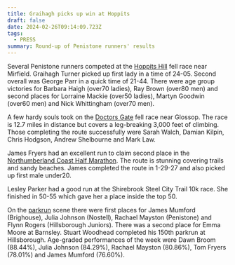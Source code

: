 ```yaml
---
title: Graihagh picks up win at Hoppits
draft: false
date: 2024-02-26T09:14:09.723Z
tags:
  - PRESS
summary: Round-up of Penistone runners' results
---
```

Several Penistone runners competed at the [Hoppits Hill](https://results.pfrac.co.uk/fell-league-2023/hoppits-hill) fell race near Mirfield.  Graihagh Turner picked up first lady in a time of 24-05.  Second overall was George Parr in a quick time of 21-44.  There were age group victories for Barbara Haigh (over70 ladies), Ray Brown (over80 men) and second places for Lorraine Mackie (over50 ladies), Martyn Goodwin (over60 men) and Nick Whittingham (over70 men).

A few hardy souls took on the [Doctors Gate](https://results.pfrac.co.uk/fell-league-2023/doctors-gate) fell race near Glossop.  The race is 12.7 miles in distance but covers a leg-breaking 3,000 feet of climbing. Those completing the route successfully were Sarah Walch, Damian Kilpin, Chris Hodgson, Andrew Shelbourne and Mark Law.

James Fryers had an excellent run to claim second place in the [Northumberland Coast Half Marathon](https://www.endurancelife.com/results/northumberland/2024/Half-Marathon).  The route is stunning covering trails and sandy beaches.  James completed the route in 1-29-27 and also picked up first male under20.

Lesley Parker had a good run at the Shirebrook Steel City Trail 10k race.  She finished in 50-55 which gave her a place inside the top 50.

On the [parkrun](https://results.pfrac.co.uk/parkrun-2024/2024-02-24) scene there were first places for James Mumford (Brighouse), Julia Johnson (Nostell), Rachael Mayston (Penistone) and Flynn Rogers (Hillsborough Juniors).  There was a second place for Emma Moore at Barnsley.  Stuart Woodhead completed his 150th parkrun at Hillsborough.  Age-graded performances of the week were Dawn Broom (88.44%), Julia Johnson (84.29%), Rachael Mayston (80.86%), Tom Fryers (78.01%) and James Mumford (76.60%).